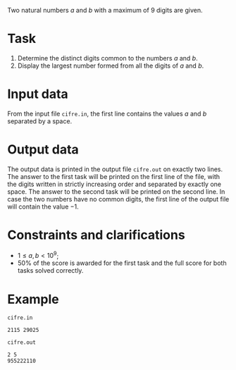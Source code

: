 Two natural numbers $a$ and $b$ with a maximum of $9$ digits are given.

# Task

1. Determine the distinct digits common to the numbers $a$ and $b$.
2. Display the largest number formed from all the digits of $a$ and $b$.

# Input data

From the input file `cifre.in`, the first line contains the values $a$ and $b$ separated by a space.

# Output data

The output data is printed in the output file `cifre.out` on exactly two lines. The answer to the first task will be printed on the first line of the file, with the digits written in strictly increasing order and separated by exactly one space. The answer to the second task will be printed on the second line. In case the two numbers have no common digits, the first line of the output file will contain the value $-1$.

# Constraints and clarifications

* $1 \leq a, b < 10^9$;
* $50\%$ of the score is awarded for the first task and the full score for both tasks solved correctly.

# Example

`cifre.in`
```
2115 29025
```

`cifre.out`
```
2 5
955222110
```